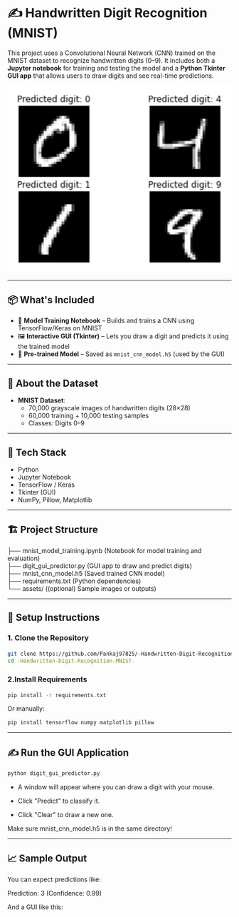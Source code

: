 # ✍️ Handwritten Digit Recognition (MNIST)

This project uses a Convolutional Neural Network (CNN) trained on the MNIST dataset to recognize handwritten digits (0–9). It includes both a **Jupyter notebook** for training and testing the model and a **Python Tkinter GUI app** that allows users to draw digits and see real-time predictions.

![Sample Output](assets/digits.png)

---

## 📦 What's Included

- 🧠 **Model Training Notebook** – Builds and trains a CNN using TensorFlow/Keras on MNIST
- 🖼️ **Interactive GUI (Tkinter)** – Lets you draw a digit and predicts it using the trained model
- 📁 **Pre-trained Model** – Saved as `mnist_cnn_model.h5` (used by the GUI)

---

## 🧠 About the Dataset

- **MNIST Dataset**:
  - 70,000 grayscale images of handwritten digits (28×28)
  - 60,000 training + 10,000 testing samples
  - Classes: Digits 0–9

---

## 🧰 Tech Stack

- Python
- Jupyter Notebook
- TensorFlow / Keras
- Tkinter (GUI)
- NumPy, Pillow, Matplotlib

---

## 🏗️ Project Structure

├── mnist_model_training.ipynb   (Notebook for model training and evaluation)<br>
├── digit_gui_predictor.py    (GUI app to draw and predict digits)<br>
├── mnist_cnn_model.h5   (Saved trained CNN model)<br>
├── requirements.txt    (Python dependencies)<br>
└── assets/    ((optional) Sample images or outputs)<br>




---

## 🚀 Setup Instructions

### 1. Clone the Repository

```bash
git clone https://github.com/Pankaj97825/-Handwritten-Digit-Recognition-MNIST-.git
cd -Handwritten-Digit-Recognition-MNIST-
```

### 2.Install Requirements

```bash
pip install -r requirements.txt
```
Or manually:

```bash
pip install tensorflow numpy matplotlib pillow
```

---


## ✍️ Run the GUI Application

```bash
python digit_gui_predictor.py
```
- A window will appear where you can draw a digit with your mouse.

- Click "Predict" to classify it.

- Click "Clear" to draw a new one.



Make sure mnist_cnn_model.h5 is in the same directory!

---

## 📈 Sample Output
You can expect predictions like:

Prediction: 3 (Confidence: 0.99)

And a GUI like this:



